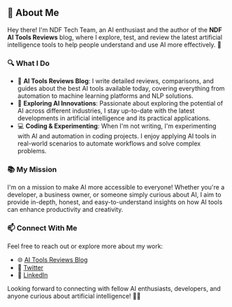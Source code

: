 ## 👋 About Me

Hey there! I'm NDF Tech Team, an AI enthusiast and the author of the **NDF AI Tools Reviews** blog, where I explore, test, and review the latest artificial intelligence tools to help people understand and use AI more effectively. 🚀

### 🔍 What I Do

- 📝 **AI Tools Reviews Blog**: I write detailed reviews, comparisons, and guides about the best AI tools available today, covering everything from automation to machine learning platforms and NLP solutions.
- 🤖 **Exploring AI Innovations**: Passionate about exploring the potential of AI across different industries, I stay up-to-date with the latest developments in artificial intelligence and its practical applications.
- 💻 **Coding & Experimenting**: When I'm not writing, I'm experimenting with AI and automation in coding projects. I enjoy applying AI tools in real-world scenarios to automate workflows and solve complex problems.

### 📚 My Mission

I'm on a mission to make AI more accessible to everyone! Whether you're a developer, a business owner, or someone simply curious about AI, I aim to provide in-depth, honest, and easy-to-understand insights on how AI tools can enhance productivity and creativity.

### 📫 Connect With Me

Feel free to reach out or explore more about my work:

- 🌐 [AI Tools Reviews Blog](https://nudify.tech)
- 💬 [Twitter](https://twitter.com/Outsours_IT)
- 💼 [LinkedIn](https://www.linkedin.com/company/ndf-tech/)

Looking forward to connecting with fellow AI enthusiasts, developers, and anyone curious about artificial intelligence! 🤖✨
